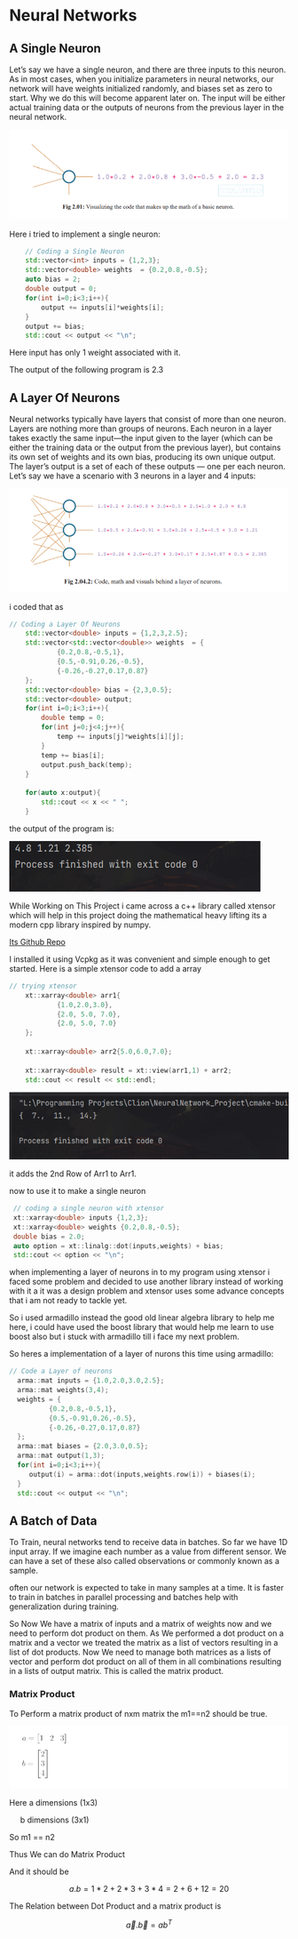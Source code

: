# Neural Networks

## A Single Neuron

Let’s say we have a single neuron, and there are three inputs to this neuron. As in most cases,
when you initialize parameters in neural networks, our network will have weights initialized
randomly, and biases set as zero to start. Why we do this will become apparent later on. The input
will be either actual training data or the outputs of neurons from the previous layer in the neural
network.

![](assets/2023-01-14-15-34-30-image.png)

Here i tried to implement a single neuron:

```cpp
    // Coding a Single Neuron
    std::vector<int> inputs = {1,2,3};
    std::vector<double> weights  = {0.2,0.8,-0.5};
    auto bias = 2;
    double output = 0;
    for(int i=0;i<3;i++){
        output += inputs[i]*weights[i];
    }
    output += bias;
    std::cout << output << "\n";
```

Here input has only 1 weight associated with it.

The output of the following program is 2.3

## A Layer Of Neurons

Neural networks typically have layers that consist of more than one neuron. Layers are nothing more than groups of neurons. Each neuron in a layer takes exactly the same input—the input given to the layer (which can be either the training data or the output from the previous layer), but contains its own set of weights and its own bias, producing its own unique output. The layer’s output is a set of each of these outputs — one per each neuron. Let’s say we have a scenario with 3 neurons in a layer and 4 inputs:

![](assets/2023-01-14-15-43-40-image.png)

i coded that as

```cpp
// Coding a Layer Of Neurons
    std::vector<double> inputs = {1,2,3,2.5};
    std::vector<std::vector<double>> weights  = {
            {0.2,0.8,-0.5,1},
            {0.5,-0.91,0.26,-0.5},
            {-0.26,-0.27,0.17,0.87}
    };
    std::vector<double> bias = {2,3,0.5};
    std::vector<double> output;
    for(int i=0;i<3;i++){
        double temp = 0;
        for(int j=0;j<4;j++){
            temp += inputs[j]*weights[i][j];
        }
        temp += bias[i];
        output.push_back(temp);
    }

    for(auto x:output){
        std::cout << x << " ";
    }
```

the output of the program is:

![](assets/2023-01-14-15-45-27-image.png)

While Working on This Project i came across a c++ library called xtensor which will help in this project doing the mathematical heavy lifting its a modern cpp library inspired by numpy.

[Its Github Repo](https://github.com/xtensor-stack/xtensor)

I installed it using Vcpkg as it was convenient and simple enough to get started. Here is a simple xtensor code to add a array

```cpp
// trying xtensor
    xt::xarray<double> arr1{
            {1.0,2.0,3.0},
            {2.0, 5.0, 7.0},
            {2.0, 5.0, 7.0}
    };

    xt::xarray<double> arr2{5.0,6.0,7.0};

    xt::xarray<double> result = xt::view(arr1,1) + arr2;
    std::cout << result << std::endl;
```

![](assets/2023-01-14-16-00-40-image.png)

it adds the 2nd Row of Arr1 to Arr1.

now to use it to make a single neuron

```cpp
 // coding a single neuron with xtensor
 xt::xarray<double> inputs {1,2,3};
 xt::xarray<double> weights {0.2,0.8,-0.5};
 double bias = 2.0;
 auto option = xt::linalg::dot(inputs,weights) + bias;
 std::cout << option << "\n";
```

when implementing a layer of neurons in to my program using xtensor i faced some problem and decided to use another library instead of working with it a it was a design problem and xtensor uses some advance concepts that i am not ready to tackle yet.

So i used armadillo instead the good old linear algebra library to help me here, i could have used the boost library that would help me learn to use boost also but i stuck with armadillo till i face my next problem.

So heres a implementation of a layer of nurons this time using armadillo:

```cpp
// Code a Layer of neurons
  arma::mat inputs = {1.0,2.0,3.0,2.5};
  arma::mat weights(3,4);
  weights = {
          {0.2,0.8,-0.5,1},
          {0.5,-0.91,0.26,-0.5},
          {-0.26,-0.27,0.17,0.87}
  };
  arma::mat biases = {2.0,3.0,0.5};
  arma::mat output(1,3);
  for(int i=0;i<3;i++){
     output(i) = arma::dot(inputs,weights.row(i)) + biases(i);
  }
  std::cout << output << "\n";
```

## A Batch of Data

To Train, neural networks tend to receive data in batches. So far we have 1D input array. If we imagine each number as a value from different sensor. We can have a set of these also called observations or commonly known as a sample.

often our network is expected to take in many samples at a time. It is faster to train in batches in parallel processing and batches help with generalization during training.



So Now We have a matrix of inputs and a matrix of weights now and we need to perform dot product on them. As We performed a dot product on a matrix and a vector we treated the matrix as a list of vectors resulting in a list of dot products. Now We need to manage both  matrices as a lists of vector and perform dot product on all of them in all combinations resulting in a lists  of output matrix. This is called the matrix product.

### Matrix Product

To Perform a matrix product of nxm matrix the m1==n2 should be true.

![](assets/2023-01-15-16-54-37-image.png)

Here a dimensions (1x3)

     b dimensions (3x1)

So m1 == n2

Thus We can do Matrix Product

And it should be

$$
a.b = 1*2 + 2*3 + 3*4
    = 2 + 6 + 12
    = 20
$$

The Relation between Dot Product and a matrix product is

$$
\vec {a}. \vec {b} = ab^T
$$
